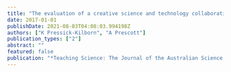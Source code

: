 ```yaml
---
title: "The evaluation of a creative science and technology collaboration."
date: 2017-01-01
publishDate: 2021-08-03T04:08:03.994198Z
authors: ["K Pressick-Kilborn", "A Prescott"]
publication_types: ["2"]
abstract: ""
featured: false
publication: "*Teaching Science: The Journal of the Australian Science Teachers Association …*"
---
```


